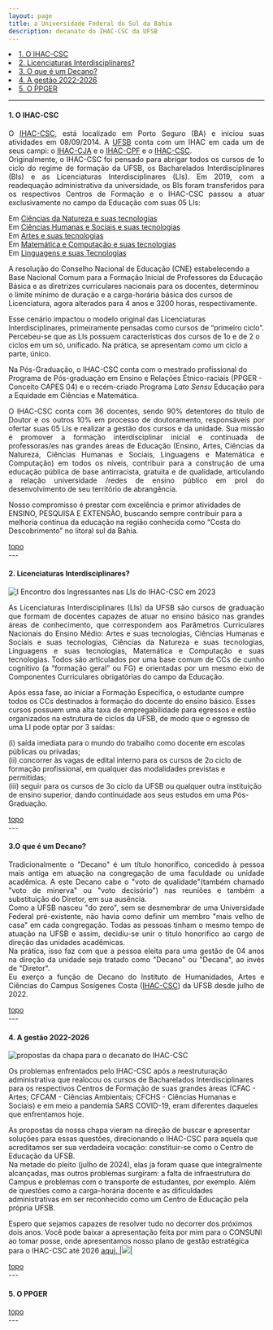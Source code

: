 ```yaml
---
layout: page
title: a Universidade Federal do Sul da Bahia
description: decanato do IHAC-CSC da UFSB
---
```

<p>
<li><a href="#ihac">1. O IHAC-CSC</a></li>
<li><a href="#lis">2. Licenciaturas Interdisciplinares?</a></li>
<li><a href="#decano">3. O que é um Decano?</a></li>
<li><a href="gestao">4. A gestão 2022-2026</a></li>
<li><a href="#ppger">5. O PPGER</a></li>

<p>

---
<p>
<p>
<div class="content">
    <h4 id="ihac">1. O IHAC-CSC</h4>
  </div>
<p>
<p style="text-align: justify;">
O <a href="https://ufsb.edu.br/ihac-csc/">IHAC-CSC</a>, está localizado em Porto Seguro (BA) e iniciou suas atividades em 08/09/2014. A <a href="https://ufsb.edu.br/">UFSB</a> conta com um IHAC em cada um de seus campi: o <a href="https://ufsb.edu.br/ihac-cja/">IHAC-CJA</a> e o <a href="https://ufsb.edu.br/ihac-cpf/">IHAC-CPF</a> e o <a href="https://ufsb.edu.br/ihac-csc/">IHAC-CSC</a>.
<br />
Originalmente, o IHAC-CSC foi pensado para abrigar todos os cursos de 1o ciclo do regime de formação da UFSB, os Bacharelados Interdisciplinares (BIs) e  as Licenciaturas Interdisciplinares (LIs). Em 2019, com a readequação administrativa da universidade, os BIs foram transferidos para os respectivos Centros de Formação e o  IHAC-CSC passou a  atuar exclusivamente no campo da Educação com suas 05 LIs:<br>
<p>
Em <a href="https://www.instagram.com/li.ciencias.natureza.csc">Ciências da Natureza e suas tecnologias</a><br>
Em <a href="https://www.instagram.com/lichs.ufsb.csc">Ciências Humanas e Sociais e suas tecnologias</a><br>
Em <a href="https://www.instagram.com/licenciatura_em_artes_ufsb">Artes e suas tecnologias</a><br>
Em <a href="https://www.instagram.com/li.matcom.csc">Matemática e Computação e suas tecnologias</a><br>
Em <a href="https://www.instagram.com/linguagens.csc"> Linguagens e suas Tecnologias</a><br>
<p>
 A  resolução do Conselho Nacional de Educação (CNE) estabelecendo a Base Nacional Comum para a Formação Inicial de Professores da Educação Básica e as diretrizes curriculares nacionais para os docentes, determinou o limite mínimo de duração e a carga-horária básica dos cursos de Licenciatura, agora alterados para 4 anos e 3200 horas, respectivamente. <br>
 <p>
Esse cenário impactou o modelo original das Licenciaturas Interdisciplinares, primeiramente pensadas como cursos de “primeiro ciclo”. Percebeu-se que as LIs possuem  características dos cursos de 1o e de 2 o ciclos em um só, unificado. Na prática, se apresentam como um ciclo a parte, único. <br>
<p>
Na Pós-Graduação, o IHAC-CSC conta com o mestrado profissional do Programa de Pós-graduação em Ensino e Relações Étnico-raciais (PPGER - Conceito CAPES 04) e o recém-criado Programa <i>Lato Sensu</i> Educação para a Equidade em Ciências e Matemática.
<br>
<p>
<p style="text-align: justify;">
O IHAC-CSC conta com 36 docentes, sendo 90% detentores do título de Doutor e os outros 10% em processo de doutoramento, responsáveis por ofertar suas 05 LIs e realizar a gestão dos cursos e da unidade. Sua missão é promover a formação interdisciplinar inicial e continuada de professoras/es nas grandes áreas de Educação (Ensino, Artes, Ciências da Natureza, Ciências Humanas e Sociais, Linguagens e Matemática e Computação) em todos os níveis, contribuir para a construção de uma educação pública de base antirracista, gratuita e de qualidade, articulando a relação universidade /redes de ensino público em prol do desenvolvimento de seu território de abrangência. <br>
<p>
Nosso compromisso é prestar com excelência e primor atividades de ENSINO, PESQUISA E EXTENSÃO, buscando sempre contribuir para a melhoria contínua da educação na região conhecida como “Costa do Descobrimento” no litoral sul da Bahia.
<br>
<p>
<p>
<a href="#top">topo</a><br>
---
<p>
<p>
<div class="content">
    <h4 id="lis">2. Licenciaturas Interdisciplinares?</h4>
  </div>
<p>
<p>
<img src="https://itxesco.github.io/assets/figuras/decanato/encontro_lis.png" alt="I Encontro dos Ingressantes nas LIs do IHAC-CSC em 2023" class="centered-img">
<p>
<p style="text-align: justify;">
As Licenciaturas Interdisciplinares (LIs) da UFSB são cursos de graduação que formam de docentes capazes de atuar no ensino básico nas grandes áreas de conhecimento, que correspondem aos Parâmetros Curriculares Nacionais do Ensino Médio: Artes e suas tecnologias, Ciências Humanas e Sociais e suas tecnologias, Ciências da Natureza e suas tecnologias, Linguagens e suas tecnologias, Matemática e Computação e suas tecnologias. Todos são articulados por uma base comum de CCs de cunho cognitivo (a “formação geral” ou FG) e orientadas por um mesmo eixo de Componentes Curriculares obrigatórias do campo da Educação.<br>
<p>
Após essa fase, ao iniciar a Formação Específica, o estudante cumpre todos os CCs destinados à formação do docente do ensino básico. Esses cursos possuem uma alta taxa de empregabilidade para egressos e estão organizados na estrutura de ciclos da UFSB, de modo que o egresso de uma LI pode optar por 3 saídas:<br>
<p>
(i)	saída imediata para o mundo do trabalho como docente em escolas públicas ou privadas;<br>
(ii)	concorrer às vagas de edital interno para os cursos de 2o ciclo de formação profissional, em qualquer das modalidades previstas e permitidas;<br>
(iii)	seguir para os cursos de 3o ciclo da UFSB ou qualquer outra instituição de ensino superior, dando continuidade aos seus estudos em uma Pós-Graduação.<br>
<p>
<p>
<a href="#top">topo</a><br>
---
<p>
<p>
<div class="content">
    <h4 id="decano">3.O que é um Decano?</h4>
  </div>

<p>
<p style="text-align: justify;">
Tradicionalmente o "Decano" é um título honorífico, concedido à pessoa mais antiga em atuação na congregação de uma faculdade ou unidade acadêmica. A este Decano cabe o "voto de qualidade"(também chamado "voto de minerva" ou "voto decisório") nas reuniões e também a substituição do Diretor, em sua ausência.<br>
Como a UFSB nasceu "do zero", sem se desmembrar de uma Universidade Federal pré-existente, não havia como definir um membro "mais velho de casa" em cada congregação. Todas as pessoas tinham o mesmo tempo de atuação na UFSB e assim, decidiu-se unir o titulo honorifico  ao cargo de direção das unidades acadêmicas.<br>
Na prática, isso faz com que a pessoa eleita para uma gestão de 04 anos na direção da unidade seja tratado como "Decano" ou "Decana", ao invés de "Diretor". <br>
Eu exerço a função de Decano do Instituto de Humanidades, Artes e Ciências do Campus Sosígenes Costa (<a href="https://ufsb.edu.br/ihac-csc/">IHAC-CSC</a>) da UFSB desde julho de 2022.<br>
<p>
<p>
<a href="#top">topo</a><br>
---
<p>
<p>
<div class="content">
    <h4 id="gestao">4. A gestão 2022-2026</h4>
  </div>
  <p>
  <img src="https://itxesco.github.io/assets/figuras/decanato/programa_chapa_2.jpg" alt="propostas da chapa para o decanato do IHAC-CSC" class="centered-img">
  <p>
  Os problemas enfrentados pelo IHAC-CSC após a reestruturação administrativa que realocou os cursos de Bacharelados Interdisciplinares para os respectivos Centros de Formação de suas grandes áreas (CFAC - Artes; CFCAM - Ciências Ambientais; CFCHS - Ciências Humanas e Sociais) e em meio a pandemia SARS COVID-19, eram diferentes daqueles que enfrentamos hoje.<br>
  <p>
  As propostas da nossa chapa vieram na direção de buscar e apresentar soluções para essas questões, direcionando o IHAC-CSC para aquela que acreditamos ser sua verdadeira vocação: constituir-se como o Centro de Educação da UFSB.<br>
  Na metade do pleito (julho de 2024), elas ja foram quase que integralmente alcançadas, mas outros problemas surgiram: a falta de infraestrutura do Campus e problemas com o transporte de estudantes, por exemplo. Além de questões como a carga-horária docente e as dificuldades administrativas em ser reconhecido como um Centro de Educação pela própria UFSB.<br>
  <p>
  Espero que sejamos capazes de resolver tudo no decorrer dos próximos dois anos.
  Você pode baixar a apresentação feita por mim para o CONSUNI ao tomar posse, onde apresentamos nosso plano de gestão estratégica para o IHAC-CSC até 2026 <a href="https://itxesco.github.io/biblioteca/ihac/plano_gestao_ihac.pdf">aqui. |<img src="https://itxesco.github.io/imagens/icones/icons16/pdf-icon.png">|</a><br>
  <p>
  <p>
  <a href="#top">topo</a><br>
---
<p>
<p>
<div class="content">
    <h4 id="ppger">5. O PPGER</h4>
  </div>
  <p>
  <p>
  <a href="#top">topo</a><br>
---
